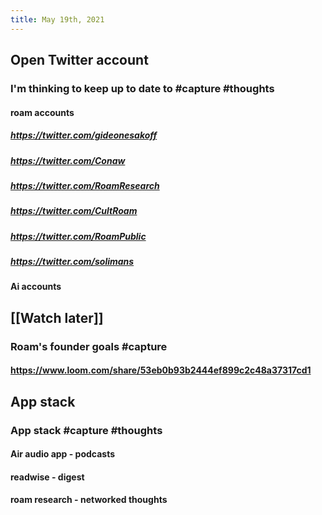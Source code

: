 ```yaml
---
title: May 19th, 2021
---
```


## Open Twitter account
### I'm thinking to keep up to date to #capture #thoughts
#### roam accounts
##### https://twitter.com/gideonesakoff
##### https://twitter.com/Conaw
##### https://twitter.com/RoamResearch
##### https://twitter.com/CultRoam
##### https://twitter.com/RoamPublic
##### https://twitter.com/solimans
#### Ai accounts
## [[Watch later]]
### Roam's founder goals #capture
#### https://www.loom.com/share/53eb0b93b2444ef899c2c48a37317cd1
## App stack
### App stack #capture #thoughts
#### Air audio app - podcasts
#### readwise - digest
#### roam research - networked thoughts
